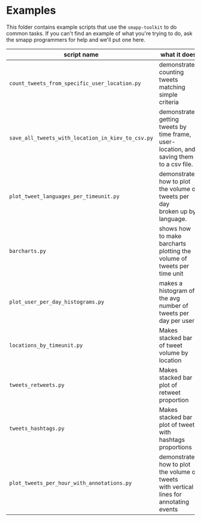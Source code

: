 # Examples
This folder contains example scripts that use the `smapp-toolkit` to do common tasks. If you can't find an example of what you're trying to do, ask the smapp programmers for help and we'll put one here.

| script name | what it does |
|-------------|--------------|
| `count_tweets_from_specific_user_location.py` | demonstrates counting tweets matching simple criteria |
| `save_all_tweets_with_location_in_kiev_to_csv.py` | demonstrates getting tweets by time frame, user-location, and saving them to a csv file. |
| `plot_tweet_languages_per_timeunit.py` | demonstrates how to plot the volume of tweets per day<br/> broken up by language. |
| `barcharts.py` | shows how to make barcharts plotting the volume of tweets per time unit |
| `plot_user_per_day_histograms.py` | makes a histogram of the avg number of tweets per day per user |
| `locations_by_timeunit.py` | Makes stacked bar of tweet volume by location |
| `tweets_retweets.py` | Makes stacked bar plot of retweet proportion |
| `tweets_hashtags.py` | Makes stacked bar plot of tweets with hashtags proportions |
| `plot_tweets_per_hour_with_annotations.py` | demonstrates how to plot the volume of tweets<br/> with vertical lines for annotating events |
